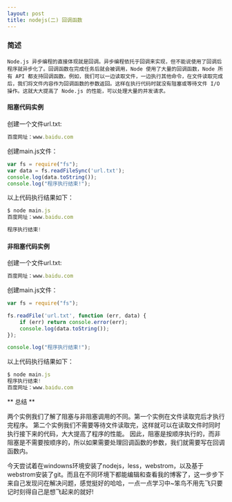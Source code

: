 ```yaml
---
layout: post
title: nodejs(二) 回调函数
---
```


### 简述
	Node.js 异步编程的直接体现就是回调。异步编程依托于回调来实现，但不能说使用了回调后程序就异步化了。回调函数在完成任务后就会被调用，Node 使用了大量的回调函数，Node 所有 API 都支持回调函数。例如，我们可以一边读取文件，一边执行其他命令，在文件读取完成后，我们将文件内容作为回调函数的参数返回。这样在执行代码时就没有阻塞或等待文件 I/O 操作。这就大大提高了 Node.js 的性能，可以处理大量的并发请求。

#### 阻塞代码实例

创建一个文件url.txt:

```javascript
百度网址：www.baidu.com
```

创建main.js文件：

```javascript
var fs = require("fs");
var data = fs.readFileSync('url.txt');
console.log(data.toString());
console.log("程序执行结束!");
```

以上代码执行结果如下：

```javascript
$ node main.js
百度网址：www.baidu.com

程序执行结束!
```

#### 非阻塞代码实例

创建一个文件url.txt:

```javascript
百度网址：www.baidu.com
```

创建main.js文件：

```javascript
var fs = require("fs");

fs.readFile('url.txt', function (err, data) {
    if (err) return console.error(err);
    console.log(data.toString());
});

console.log("程序执行结束!");
```

以上代码执行结果如下：

```javascript
$ node main.js
程序执行结束!
百度网址：www.baidu.com
```

** 总结 **

两个实例我们了解了阻塞与非阻塞调用的不同。第一个实例在文件读取完后才执行完程序。 第二个实例我们不需要等待文件读取完，这样就可以在读取文件时同时执行接下来的代码，大大提高了程序的性能。
因此，阻塞是按顺序执行的，而非阻塞是不需要按顺序的，所以如果需要处理回调函数的参数，我们就需要写在回调函数内。

今天尝试着在windowns环境安装了nodejs，less，webstrom，以及基于webstrom安装了git。而且在不同环境下都能编辑和查看我的博客了，这一步步下来自己发现问在解决问题，感觉挺好的哈哈，一点一点学习中~笨鸟不用先飞只要记时刻得自己是想飞起来的就好!
